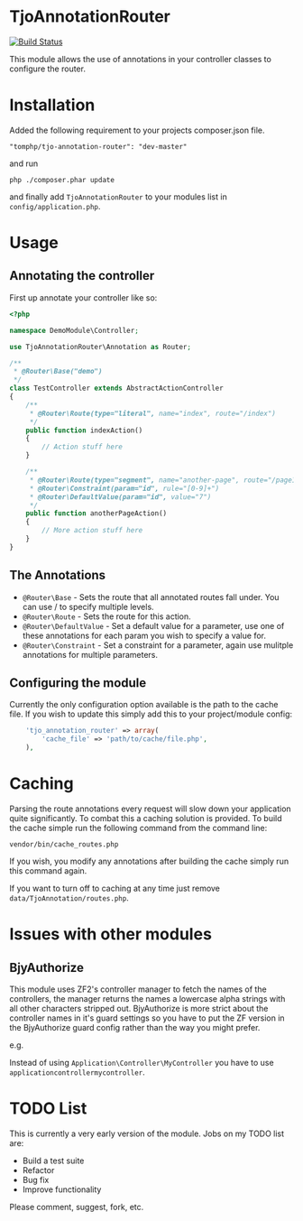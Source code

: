 TjoAnnotationRouter
===================

[![Build Status](https://travis-ci.org/tomphp/TjoAnnotationRouter.png?branch=master)](https://travis-ci.org/tomphp/TjoAnnotationRouter)

This module allows the use of annotations in your controller classes to
configure the router.

Installation
============

Added the following requirement to your projects composer.json file.

    "tomphp/tjo-annotation-router": "dev-master"

and run

    php ./composer.phar update

and finally add `TjoAnnotationRouter` to your modules list in
`config/application.php`.

Usage
=====

Annotating the controller
-------------------------

First up annotate your controller like so:
```php
<?php

namespace DemoModule\Controller;

use TjoAnnotationRouter\Annotation as Router;

/**
 * @Router\Base("demo")
 */
class TestController extends AbstractActionController
{
    /**
     * @Router\Route(type="literal", name="index", route="/index")
     */
    public function indexAction()
    {
        // Action stuff here
    }

    /**
     * @Router\Route(type="segment", name="another-page", route="/page1/:id")
     * @Router\Constraint(param="id", rule="[0-9]+")
     * @Router\DefaultValue(param="id", value="7")
     */
    public function anotherPageAction()
    {
        // More action stuff here
    }
}
```

The Annotations
---------------

* `@Router\Base` - Sets the route that all annotated routes fall under. You can use / to specify multiple levels.
* `@Router\Route` - Sets the route for this action.
* `@Router\DefaultValue` - Set a default value for a parameter, use one of these annotations for each param you wish to specify a value for.
* `@Router\Constraint` - Set a constraint for a parameter, again use mulitple annotations for multiple parameters.

Configuring the module
----------------------

Currently the only configuration option available is the path to the cache file.
If you wish to update this simply add this to your project/module config:

```php
    'tjo_annotation_router' => array(
        'cache_file' => 'path/to/cache/file.php',
    ),
```

Caching
=======

Parsing the route annotations every request will slow down your application quite significantly. To combat this a
caching solution is provided. To build the cache simple run the following command from the command line:

`vendor/bin/cache_routes.php`

If you wish, you modify any annotations after building the cache simply run this command again.

If you want to turn off to caching at any time just remove `data/TjoAnnotation/routes.php`.

Issues with other modules
=========================

BjyAuthorize
------------

This module uses ZF2's controller manager to fetch the names of the controllers, the manager returns
the names a lowercase alpha strings with all other characters stripped out. BjyAuthorize is more
strict about the controller names in it's guard settings so you have to put the ZF version
in the BjyAuthorize guard config rather than the way you might prefer.

e.g.

Instead of using `Application\Controller\MyController` you have to use
`applicationcontrollermycontroller`.


TODO List
=========

This is currently a very early version of the module. Jobs on my TODO list are:

* Build a test suite
* Refactor
* Bug fix
* Improve functionality

Please comment, suggest, fork, etc.

